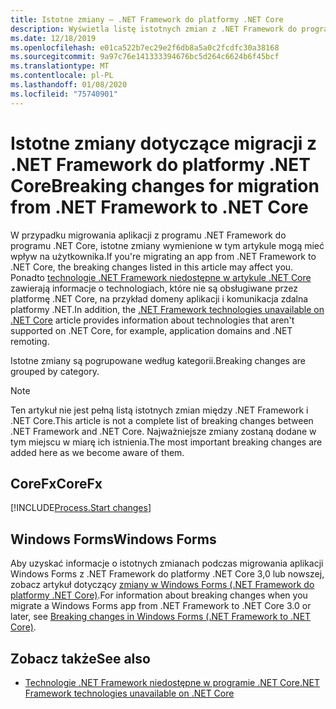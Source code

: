 ```yaml
---
title: Istotne zmiany — .NET Framework do platformy .NET Core
description: Wyświetla listę istotnych zmian z .NET Framework do programu .NET Core.
ms.date: 12/18/2019
ms.openlocfilehash: e01ca522b7ec29e2f6db8a5a0c2fcdfc30a38168
ms.sourcegitcommit: 9a97c76e141333394676bc5d264c6624b6f45bcf
ms.translationtype: MT
ms.contentlocale: pl-PL
ms.lasthandoff: 01/08/2020
ms.locfileid: "75740901"
---
```

# <a name="breaking-changes-for-migration-from-net-framework-to-net-core"></a><span data-ttu-id="ddacb-103">Istotne zmiany dotyczące migracji z .NET Framework do platformy .NET Core</span><span class="sxs-lookup"><span data-stu-id="ddacb-103">Breaking changes for migration from .NET Framework to .NET Core</span></span>

<span data-ttu-id="ddacb-104">W przypadku migrowania aplikacji z programu .NET Framework do programu .NET Core, istotne zmiany wymienione w tym artykule mogą mieć wpływ na użytkownika.</span><span class="sxs-lookup"><span data-stu-id="ddacb-104">If you're migrating an app from .NET Framework to .NET Core, the breaking changes listed in this article may affect you.</span></span> <span data-ttu-id="ddacb-105">Ponadto [technologie .NET Framework niedostępne w artykule .NET Core](../porting/net-framework-tech-unavailable.md) zawierają informacje o technologiach, które nie są obsługiwane przez platformę .NET Core, na przykład domeny aplikacji i komunikacja zdalna platformy .NET.</span><span class="sxs-lookup"><span data-stu-id="ddacb-105">In addition, the [.NET Framework technologies unavailable on .NET Core](../porting/net-framework-tech-unavailable.md) article provides information about technologies that aren't supported on .NET Core, for example, application domains and .NET remoting.</span></span>

<span data-ttu-id="ddacb-106">Istotne zmiany są pogrupowane według kategorii.</span><span class="sxs-lookup"><span data-stu-id="ddacb-106">Breaking changes are grouped by category.</span></span>

> [!NOTE]
> <span data-ttu-id="ddacb-107">Ten artykuł nie jest pełną listą istotnych zmian między .NET Framework i .NET Core.</span><span class="sxs-lookup"><span data-stu-id="ddacb-107">This article is not a complete list of breaking changes between .NET Framework and .NET Core.</span></span> <span data-ttu-id="ddacb-108">Najważniejsze zmiany zostaną dodane w tym miejscu w miarę ich istnienia.</span><span class="sxs-lookup"><span data-stu-id="ddacb-108">The most important breaking changes are added here as we become aware of them.</span></span>

## <a name="corefx"></a><span data-ttu-id="ddacb-109">CoreFx</span><span class="sxs-lookup"><span data-stu-id="ddacb-109">CoreFx</span></span>

[!INCLUDE[Process.Start changes](~/includes/core-changes/corefx/2.1/process-start-changes.md)]

## <a name="windows-forms"></a><span data-ttu-id="ddacb-110">Windows Forms</span><span class="sxs-lookup"><span data-stu-id="ddacb-110">Windows Forms</span></span>

<span data-ttu-id="ddacb-111">Aby uzyskać informacje o istotnych zmianach podczas migrowania aplikacji Windows Forms z .NET Framework do platformy .NET Core 3,0 lub nowszej, zobacz artykuł dotyczący [zmiany w Windows Forms (.NET Framework do platformy .NET Core)](../porting/winforms-breaking-changes.md).</span><span class="sxs-lookup"><span data-stu-id="ddacb-111">For information about breaking changes when you migrate a Windows Forms app from .NET Framework to .NET Core 3.0 or later, see [Breaking changes in Windows Forms (.NET Framework to .NET Core)](../porting/winforms-breaking-changes.md).</span></span>

## <a name="see-also"></a><span data-ttu-id="ddacb-112">Zobacz także</span><span class="sxs-lookup"><span data-stu-id="ddacb-112">See also</span></span>

- [<span data-ttu-id="ddacb-113">Technologie .NET Framework niedostępne w programie .NET Core</span><span class="sxs-lookup"><span data-stu-id="ddacb-113">.NET Framework technologies unavailable on .NET Core</span></span>](../porting/net-framework-tech-unavailable.md)
